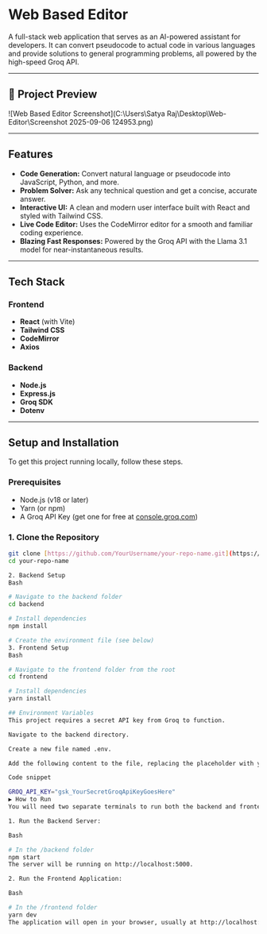 # Web Based Editor

A full-stack web application that serves as an AI-powered assistant for developers. It can convert pseudocode to actual code in various languages and provide solutions to general programming problems, all powered by the high-speed Groq API.

---


## 🚀 Project Preview

![Web Based Editor Screenshot](C:\Users\Satya Raj\Desktop\Web-Editor\Screenshot 2025-09-06 124953.png)

---

## Features

* **Code Generation:** Convert natural language or pseudocode into JavaScript, Python, and more.
* **Problem Solver:** Ask any technical question and get a concise, accurate answer.
* **Interactive UI:** A clean and modern user interface built with React and styled with Tailwind CSS.
* **Live Code Editor:** Uses the CodeMirror editor for a smooth and familiar coding experience.
* **Blazing Fast Responses:** Powered by the Groq API with the Llama 3.1 model for near-instantaneous results.

---

## Tech Stack

### Frontend
* **React** (with Vite)
* **Tailwind CSS**
* **CodeMirror**
* **Axios**

### Backend
* **Node.js**
* **Express.js**
* **Groq SDK**
* **Dotenv**

---

## Setup and Installation

To get this project running locally, follow these steps.

### Prerequisites
* Node.js (v18 or later)
* Yarn (or npm)
* A Groq API Key (get one for free at [console.groq.com](https://console.groq.com/))

### 1. Clone the Repository
```bash
git clone [https://github.com/YourUsername/your-repo-name.git](https://github.com/YourUsername/your-repo-name.git)
cd your-repo-name

2. Backend Setup
Bash

# Navigate to the backend folder
cd backend

# Install dependencies
npm install

# Create the environment file (see below)
3. Frontend Setup
Bash

# Navigate to the frontend folder from the root
cd frontend

# Install dependencies
yarn install

## Environment Variables
This project requires a secret API key from Groq to function.

Navigate to the backend directory.

Create a new file named .env.

Add the following content to the file, replacing the placeholder with your actual key:

Code snippet

GROQ_API_KEY="gsk_YourSecretGroqApiKeyGoesHere"
▶️ How to Run
You will need two separate terminals to run both the backend and frontend servers.

1. Run the Backend Server:

Bash

# In the /backend folder
npm start
The server will be running on http://localhost:5000.

2. Run the Frontend Application:

Bash

# In the /frontend folder
yarn dev
The application will open in your browser, usually at http://localhost:5173.